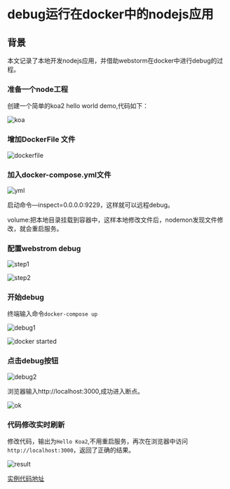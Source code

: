 # debug运行在docker中的nodejs应用

## 背景

本文记录了本地开发nodejs应用，并借助webstorm在docker中进行debug的过程。

### 准备一个node工程

创建一个简单的koa2 hello world demo,代码如下：

![koa](http://onpx1lohg.bkt.clouddn.com/FhDX4ge5TDKpeqXgqMJaQvKHgH27.png)

### 增加DockerFile 文件

![dockerfile](/var/folders/nk/wszhvngs6pb2t2kkmk87gqfc0000gn/T/abnerworks.Typora/image-20180420161118470.png)

### 加入docker-compose.yml文件

![yml](/var/folders/nk/wszhvngs6pb2t2kkmk87gqfc0000gn/T/abnerworks.Typora/image-20180420162454216.png)

启动命令—inspect=0.0.0.0:9229，这样就可以远程debug。  

volume:把本地目录挂载到容器中，这样本地修改文件后，nodemon发现文件修改，就会重启服务。

### 配置webstrom debug

![step1](http://onpx1lohg.bkt.clouddn.com/FkoOhDaoSPjMuTz7y5-Kdp0rVfN6.png)

![step2](http://onpx1lohg.bkt.clouddn.com/Fq6W77pE4oKs7wQW7UIHUDwg0-v7.png)

### 开始debug

终端输入命令`docker-compose up`

![debug1](http://onpx1lohg.bkt.clouddn.com/FgkK5qpX0X6hL_ufk4s63HerC7nI.png)

 ![docker started](http://onpx1lohg.bkt.clouddn.com/FilNubqmodx8u_xFWyCOvFrTR6Gx.png)

### 点击debug按钮

![debug2](/var/folders/nk/wszhvngs6pb2t2kkmk87gqfc0000gn/T/abnerworks.Typora/image-20180420162912399.png)

浏览器输入http://localhost:3000,成功进入断点。

![ok](/var/folders/nk/wszhvngs6pb2t2kkmk87gqfc0000gn/T/abnerworks.Typora/image-20180420163044164.png)

### 代码修改实时刷新 

修改代码，输出为`Hello Koa2`,不用重启服务，再次在浏览器中访问`http://localhost:3000`，返回了正确的结果。

![result](http://onpx1lohg.bkt.clouddn.com/FvLTRJHJGtjNKn8eQsLFsrv3gPvf.png)


[实例代码地址](https://github.com/lgc0313/node-docker-debug)